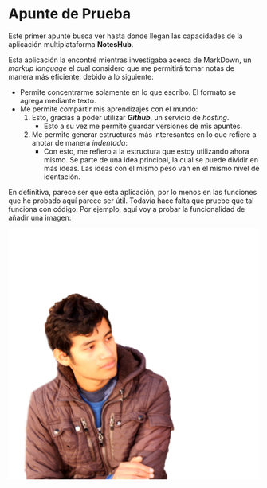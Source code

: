 # Apunte de Prueba

Este primer apunte busca ver hasta donde llegan las capacidades de la aplicación multiplataforma **NotesHub**.

Esta aplicación la encontré mientras investigaba acerca de MarkDown, un *markup language* el cual considero que me permitirá tomar notas de manera más eficiente, debido a lo siguiente:
- Permite concentrarme solamente en lo que escribo. El formato se agrega mediante texto.
- Me permite compartir mis aprendizajes con el mundo:
	1. Esto, gracias a poder utilizar ***Github***, un servicio de *hosting*.
		- Esto a su vez me permite guardar versiones de mis apuntes.
	2. Me permite generar estructuras más interesantes en lo que refiere a anotar de manera *indentada*:
		- Con esto, me refiero a la estructura que estoy utilizando ahora mismo. Se parte de una idea principal, la cual se puede dividir en más ideas. Las ideas con el mismo peso van en el mismo nivel de identación.

En definitiva, parece ser que esta aplicación, por lo menos en las funciones que he probado aquí parece ser útil. Todavía hace falta que pruebe que tal funciona con código. Por ejemplo, aquí voy a probar la funcionalidad de añadir una imagen:

![Imagen para saber que tal funciona esto](../img/rex.png)